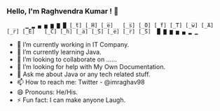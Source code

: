 ### Hello, I'm Raghvendra Kumar ! 👋
          ▁ ▂ ▄ ▅ ▆ ▇ █ [̲̅t] [̲̅H] [̲̅e]   [̲̅s] [̲̅O] [̲̅f] [̲̅T] [̲̅w] [̲̅A] [̲̅r] [̲̅E]   [̲̅C] [̲̅h] [̲̅a] [̲̅S] [̲̅e] [̲̅r] [̲̅S]  █ ▇ ▆ ▅ ▄ ▂ ▁
- 🔭 I’m currently working in IT Company.
- 🌱 I’m currently learning Java.
- 👯 I’m looking to collaborate on ......
- 🤔 I’m looking for help with My Own Documentation.
- 💬 Ask me about Java or any tech related stuff.
- 📫 How to reach me: Twitter - @imraghav98
- 😄 Pronouns: He/His.
- ⚡ Fun fact: I can make anyone Laugh.
